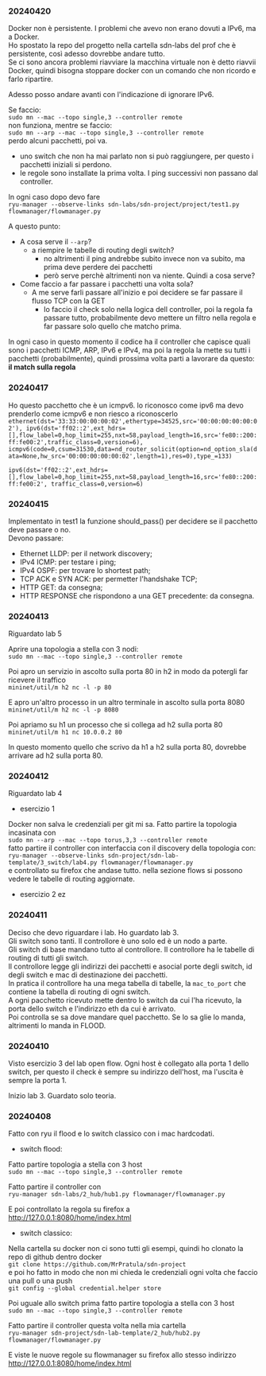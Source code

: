 
### 20240420 

Docker non è persistente. I problemi che avevo non erano dovuti a IPv6, ma a Docker.  
Ho spostato la repo del progetto nella cartella sdn-labs del prof che è persistente, così adesso dovrebbe andare tutto.  
Se ci sono ancora problemi riavviare la macchina virtuale non è detto riavvii Docker, quindi bisogna stoppare docker
con un comando che non ricordo e farlo ripartire. 

Adesso posso andare avanti con l'indicazione di ignorare IPv6.

Se faccio:  
`sudo mn --mac --topo single,3 --controller remote`  
non funziona, mentre se faccio:  
`sudo mn --arp --mac --topo single,3 --controller remote`  
perdo alcuni pacchetti, poi va. 
 - uno switch che non ha mai parlato non si può raggiungere, per questo i pacchetti iniziali si perdono.
 - le regole sono installate la prima volta. I ping successivi non passano dal controller.
  
In ogni caso dopo devo fare   
`ryu-manager --observe-links sdn-labs/sdn-project/project/test1.py flowmanager/flowmanager.py`  

A questo punto:
 - A cosa serve il `--arp`? 
   - a riempire le tabelle di routing degli switch?
     - no altrimenti il ping andrebbe subito invece non va subito, ma prima deve perdere dei pacchetti
     - però serve perchè altrimenti non va niente. Quindi a cosa serve?
 - Come faccio a far passare i pacchetti una volta sola? 
   - A me serve farli passare all'inizio e poi decidere se far passare il flusso TCP con la GET
     - Io faccio il check solo nella logica dell controller, poi la regola fa passare tutto, probabilmente devo mettere un filtro nella regola e far passare solo quello che matcho prima. 

In ogni caso in questo momento il codice ha il controller che capisce quali sono i pacchetti ICMP, ARP, IPv6 e IPv4, ma 
poi la regola la mette su tutti i pacchetti (probabilmente), quindi prossima volta parti a lavorare da questo: **il 
match sulla regola**


### 20240417

Ho questo pacchetto che è un icmpv6. lo riconosco come ipv6 ma devo prenderlo come icmpv6 e non riesco a riconoscerlo
`ethernet(dst='33:33:00:00:00:02',ethertype=34525,src='00:00:00:00:00:02'), ipv6(dst='ff02::2',ext_hdrs=[],flow_label=0,hop_limit=255,nxt=58,payload_length=16,src='fe80::200:ff:fe00:2',traffic_class=0,version=6), icmpv6(code=0,csum=31530,data=nd_router_solicit(option=nd_option_sla(data=None,hw_src='00:00:00:00:00:02',length=1),res=0),type_=133)`

`ipv6(dst='ff02::2',ext_hdrs=[],flow_label=0,hop_limit=255,nxt=58,payload_length=16,src='fe80::200:ff:fe00:2',
traffic_class=0,version=6)`


### 20240415

Implementato in test1 la funzione should_pass() per decidere se il pacchetto deve passare o no.  
Devono passare:
 - Ethernet LLDP: per il network discovery;
 - IPv4 ICMP: per testare i ping;
 - IPv4 OSPF: per trovare lo shortest path;
 - TCP ACK e SYN ACK: per permetter l'handshake TCP;
 - HTTP GET: da consegna;
 - HTTP RESPONSE che rispondono a una GET precedente: da consegna.


### 20240413
Riguardato lab 5

Aprire una topologia a stella con 3 nodi:  
`sudo mn --mac --topo single,3 --controller remote`

Poi apro un servizio in ascolto sulla porta 80 in h2 in modo da potergli far ricevere il traffico  
`mininet/util/m h2 nc -l -p 80`

E apro un'altro processo in un altro terminale in ascolto sulla porta 8080  
`mininet/util/m h2 nc -l -p 8080`

Poi apriamo su h1 un processo che si collega ad h2 sulla porta 80  
`mininet/util/m h1 nc 10.0.0.2 80`

In questo momento quello che scrivo da h1 a h2 sulla porta 80, dovrebbe arrivare ad h2 sulla porta 80.  



### 20240412
Riguardato lab 4
 - esercizio 1  

Docker non salva le credenziali per git mi sa.
Fatto partire la topologia incasinata con  
`sudo mn --arp --mac --topo torus,3,3 --controller remote`  
fatto partire il controller con interfaccia con il discovery della topologia con:  
`ryu-manager --observe-links sdn-project/sdn-lab-template/3_switch/lab4.py flowmanager/flowmanager.py`  
e controllato su firefox che andase tutto. nella sezione flows si possono vedere le tabelle di routing aggiornate. 

 - esercizio 2 ez


### 20240411

Deciso che devo riguardare i lab. Ho guardato lab 3.  
Gli switch sono tanti. Il controllore è uno solo ed è un nodo a parte.  
Gli switch di base mandano tutto al controllore. Il controllore ha le tabelle di routing di tutti gli switch.  
Il controllore legge gli indirizzi dei pacchetti e asocial porte degli switch, id degli switch e mac di destinazione
dei pacchetti.  
In pratica il controllore ha una mega tabella di tabelle, la `mac_to_port` che contiene la tabella di routing di ogni 
switch.  
A ogni pacchetto ricevuto mette dentro lo switch da cui l'ha ricevuto, la porta dello switch e l'indirizzo eth da cui 
è arrivato.  
Poi controlla se sa dove mandare quel pacchetto. Se lo sa glie lo manda, altrimenti lo manda in FLOOD. 


### 20240410

Visto esercizio 3 del lab open flow. Ogni host è collegato alla porta 1 dello switch, per questo il check è sempre su
indirizzo dell'host, ma l'uscita è sempre la porta 1.

Inizio lab 3. Guardato solo teoria.


### 20240408

Fatto con ryu il flood e lo switch classico con i mac hardcodati.

- switch flood:

Fatto partire topologia a stella con 3 host  
`sudo mn --mac --topo single,3 --controller remote`

Fatto partire il controller con <br>
`ryu-manager sdn-labs/2_hub/hub1.py flowmanager/flowmanager.py`

E poi controllato la regola su firefox a  
http://127.0.0.1:8080/home/index.html

- switch classico:

Nella cartella su docker non ci sono tutti gli esempi, quindi ho clonato la repo di github dentro docker  
`git clone https://github.com/MrPratula/sdn-project`  
e poi ho fatto in modo che non mi chieda le credenziali ogni volta che faccio una pull o una push  
`git config --global credential.helper store`

Poi uguale allo switch prima fatto partire topologia a stella con 3 host  
`sudo mn --mac --topo single,3 --controller remote`

Fatto partire il controller questa volta nella mia cartella  
`ryu-manager sdn-project/sdn-lab-template/2_hub/hub2.py flowmanager/flowmanager.py`

E viste le nuove regole su flowmanager su firefox allo stesso indirizzo
http://127.0.0.1:8080/home/index.html


